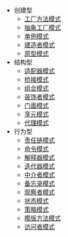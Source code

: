 * 创建型
  - [工厂方法模式](/be/gof/001_工厂方法模式)
  - [抽象工厂模式](/be/gof/002_抽象工厂模式)
  - [单例模式](/be/gof/003_单例模式)
  - [建造者模式](/be/gof/004_建造者模式)
  - [原型模式](/be/gof/005_原型模式)
* 结构型
  - [适配器模式](/be/gof/006_适配器模式)
  - [桥接模式](/be/gof/007_桥接模式)
  - [组合模式](/be/gof/008_组合模式)
  - [装饰者模式](/be/gof/009_装饰者模式)
  - [门面模式](/be/gof/010_门面模式)
  - [享元模式](/be/gof/011_享元模式)
  - [代理模式](/be/gof/012_代理模式)
* 行为型
  - [责任链模式](/be/gof/013_责任链模式)
  - [命令模式](/be/gof/014_命令模式)
  - [解释器模式](/be/gof/015_解释器模式)
  - [迭代器模式](/be/gof/016_迭代器模式)
  - [中介者模式](/be/gof/017_中介者模式)
  - [备忘录模式](/be/gof/018_备忘录模式)
  - [观察者模式](/be/gof/019_观察者模式)
  - [状态模式](/be/gof/020_状态模式)
  - [策略模式](/be/gof/021_策略模式)
  - [模版方法模式](/be/gof/022_模板方法模式)
  - [访问者模式](/be/gof/023_访问者模式)

